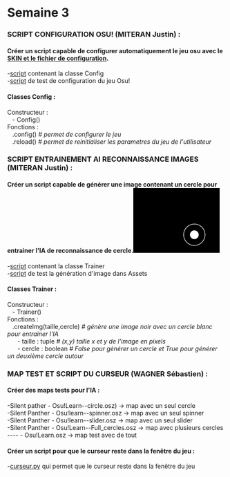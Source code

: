 # Semaine 3  


### SCRIPT CONFIGURATION OSU! (MITERAN Justin) :  
#### Créer un script capable de configurer automatiquement le jeu osu avec le [SKIN et le fichier de configuration](../../Osu!Learn/Assets/config).  
  -[script](../../Osu!Learn/Code/utilitaire/config/configOsu.py) contenant la classe Config  
  -[script](../../Osu!Learn/Code/utilitaire/config/testConfig.py) de test de configuration du jeu Osu!  

#### Classes Config :  
Constructeur :  
      &nbsp;&nbsp;&nbsp;- Config()  
Fonctions :  
      &nbsp;&nbsp;&nbsp;.config() *# permet de configurer le jeu*  
      &nbsp;&nbsp;&nbsp;.reload() *# permet de reinitialiser les parametres du jeu de l'utilisateur*  

### SCRIPT ENTRAINEMENT AI RECONNAISSANCE IMAGES (MITERAN Justin) :  
#### Créer un script capable de générer une image contenant un cercle pour entrainer l'IA de reconnaissance de cercle.<img src="../../Osu!Learn/Assets/imgAiTrainer/img.png" width="200px">
  -[script](../../Osu!Learn/Code/utilitaire/imgAiTrainer/imgAiTrainer.py) contenant la classe Trainer  
  -[script](../../Osu!Learn/Code/utilitaire/imgAiTrainer/testImgAiTrainer.py) de test la génération d'image dans Assets  

#### Classes Trainer :  
Constructeur :  
      &nbsp;&nbsp;&nbsp;- Trainer()  
Fonctions :  
      &nbsp;&nbsp;&nbsp;.createImg(taille,cercle) *# génère une image noir avec un cercle blanc pour entrainer l'IA*  
      &nbsp;&nbsp;&nbsp;&nbsp;&nbsp;&nbsp;- taille : tuple *# (x,y) taille x et y de l'image en pixels*  
      &nbsp;&nbsp;&nbsp;&nbsp;&nbsp;&nbsp;- cercle : boolean *# False pour générer un cercle et True pour générer un deuxième cercle autour*  
      
### MAP TEST ET SCRIPT DU CURSEUR (WAGNER Sébastien) :  
#### Créer des maps tests pour l'IA :  
  -Silent pather - Osu!Learn--circle.osz) -> map avec un seul cercle  
  -Silent Panther - Osu!learn--spinner.osz -> map avec un seul spinner  
  -Silent Panther - Osu!learn--slider.osz -> map avec un seul slider  
  -Silent Panther - Osu!Learn--Full_cercles.osz -> map avec plusieurs cercles  
  ---- - Osu!Learn.osz -> map test avec de tout  

#### Créer un script pour que le curseur reste dans la fenêtre du jeu :  
  -[curseur.py](../../Osu!Learn/Code/utilitaire/curseur.py) qui permet que le curseur reste dans la fenêtre du jeu
  
